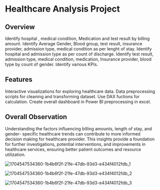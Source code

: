 

# Healthcare Analysis Project

 ## Overview 
 Identify hospital , medical condition, Medication and test result by billing amount.
 Identify Average Gender, Blood group, test result, insurance provider, admission type, medical condition as per lenght of stay.
 Identify hospital and admission type as per count of discharge.
 Identify test result, admission type, medical condition, medication, Insurance provider, blood type by count of gender.
 Identify various KPIs.

 ## Features 
 Interactive visualizations for exploring healthcare data.
 Data preprocessing scripts for cleaning and transforming dataset.
 Use DAX fuctions for calculation.
 Create overall dashboard in Power BI preprocessing in excel.

## Overall Observation 
Understanding the factors influencing billing amounts, length of stay, and gender- specific healthcare trends can contribute to more informed decision making for healthcare provider.
This insights provide a foundation for further investigations, potential interventions, and improvements in healthcare services, ensuring better patient outcomes and resource utilization.

![1704547534360-1b4b6f2f-21fe-47db-93d3-e434f4012fdb_1](https://github.com/pratikshaprandive/healthcare/assets/143409057/e1948490-e393-4125-a920-ecea236a54f6)


![1704547534360-1b4b6f2f-21fe-47db-93d3-e434f4012fdb_2](https://github.com/pratikshaprandive/healthcare/assets/143409057/23b164a5-014a-4e93-b791-d15cd6333392)

![1704547534360-1b4b6f2f-21fe-47db-93d3-e434f4012fdb_3](https://github.com/pratikshaprandive/healthcare/assets/143409057/c49354e0-64e8-4968-9068-f3e2a187f510)

 
